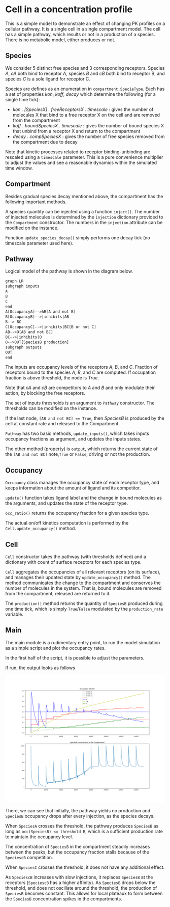 # Cell in a concentration profile

This is a simple model to demonstrate an effect of changing PK profiles on 
a cellular pathway.
It is a single cell in a single compartment model.
The cell has a simple pathway, which results or not in a production of a species.
There is no metabolic model, either produces or not.

## Species

We consider 5 distinct free species and 3 corresponding receptors.
Species _A_, _cA_ both bind to receptor A, 
species _B_ and _cB_ both bind to receptor B,
and species _C_ is a sole ligand for receptor C.

Species are defines as an enumeration in `compartment.SpecieType`.
Each has a set of properties _kon_, _koff_, _decay_ which determine the 
following (for a single time tick):

- _kon . [SpeciesX] . freeReceptorsX . timescale_ : gives the number of 
    molecules X that bind to a free receptor X on the cell and are removed 
    from the compartment
- _koff . boundSpeciesX . timescale_ : gives the number of bound species X 
    that unbind from a receptor X and return to the compartment
- _decay . compSpeciesX_ : gives the number of free species removed from the 
    compartment due to decay

Note that kinetic processes related to receptor binding-unbinding are rescaled 
using a `timescale` parameter. 
This is a pure convenience multiplier to adjust the values and see a reasonable 
dynamics within the simulated time window.

## Compartment

Besides gradual species decay mentioned above, the compartment has the following
important methods. 

A species quantity can be injected using a function `inject()`.
The number of injected molecules is determined by the `injection` dictionary 
provided to the `Compartment` constructor.
The numbers in the `injection` attribute can be modified on the instance.

Function `update_species_decay()` simply performs one decay tick 
(no timescale parameter used here).

## Pathway

Logical model of the pathway is shown in the diagram below.

```mermaid
graph LR
subgraph inputs
A
B
C
end
A[OccupancyA]-->AB[A and not B]
B[OccupancyB]-->|inhibits|AB
B--> BC
C[OccupancyC]-->|inhibits|BC[B or not C]
AB-->O[AB and not BC]
BC-->|inhibits|O
O-->OUT[SpeciesB production]
subgraph outputs
OUT
end
```

The inputs are occupancy levels of the receptors _A_, _B_, and _C_.
Fraction of receptors bound to the species _A_, _B_, and _C_ are computed.
If occupation fraction is above threshold, the node is _True_.

Note that _cA_ and _cB_ are competitors to _A_ and _B_ and only modulate their 
action, by blocking the free receptors.

The set of inputs thresholds is an argument to `Pathway` constructor.
The thresholds can be modified on the instance.

If the last node, `[AB and not BC] == True`, then _SpeciesB_ is produced by the 
cell at constant rate and released to the Compartment.

`Pathway` has two basic methods, `update_inputs()`, which takes inputs occupancy 
fractions as argument, and updates the inputs states.

The other method (property) is `output`, which returns the current state of 
the `[AB and not BC]` note,`True` or `False`, driving or not the production.


## Occupancy

`Occupancy` class manages the occupancy state of each receptor type, and keeps
information about the amount of ligand and its competitor.

`update()` function takes ligand label and the change in bound molecules as the 
arguments, and updates the state of the receptor type.

`occ_ratio()` returns the occupancy fraction for a given species type.

The actual on/off kinetics computation is performed by the 
`Cell.update_occupancy()` method.

## Cell

`Cell` constructor takes the pathway (with thresholds defined) and a dictionary 
with count of surface receptors for each species type.

`Cell` aggregates the occupancies of all relevant receptors (on its surface), 
and manages their updated state by `update_occupancy()` method. The method 
communicates the change to the compartment and conserves the number of 
molecules in the system. 
That is, bound molecules are removed from the compartment, released are 
returned to it.

The `production()` method returns the quantity of `SpeciesB` produced during one 
time tick, which is simply `True`/`False` modulated by the 
`production_rate` variable.

## Main

The main module is a rudimentary entry point, to run the model simulation as a 
simple script and plot the occupancy rates.

In the first half of the script, it is possible to adjust the parameters.

If run, the output looks as follows

![output](img/out.png)

There, we can see that initially, the pathway yields no production and `SpeciesB` 
occupancy drops after every injection, as the species decays.

When `SpeciesA` crosses the threshold, the pathway produces `SpeciesB` as long as 
`occ(SpeciesB) <= threshold B`, which is a sufficient production rate to maintain 
the occupancy level.

The concentration of `SpeciesB` in the compartment steadily increases between the 
peaks, but the occupancy fraction stalls because of the `SpeciescB` competition.

When `SpeciesC` crosses the threshold, it does not have any additional effect.

As `SpeciescB` increases with slow injections, it replaces `SpeciesB` at the 
receptors (`SpeciescB` has a higher affinity).
As `SpeciesB` drops below the threshold, and does not oscillate around 
the threshold, the production of `SpeciesB` becomes constant.
This allows for local plateaux to form between the `SpeciesB` concentration 
spikes in the compartments.